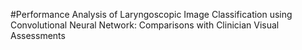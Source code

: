 #Performance Analysis of Laryngoscopic Image Classification using Convolutional Neural Network: Comparisons with Clinician Visual Assessments
